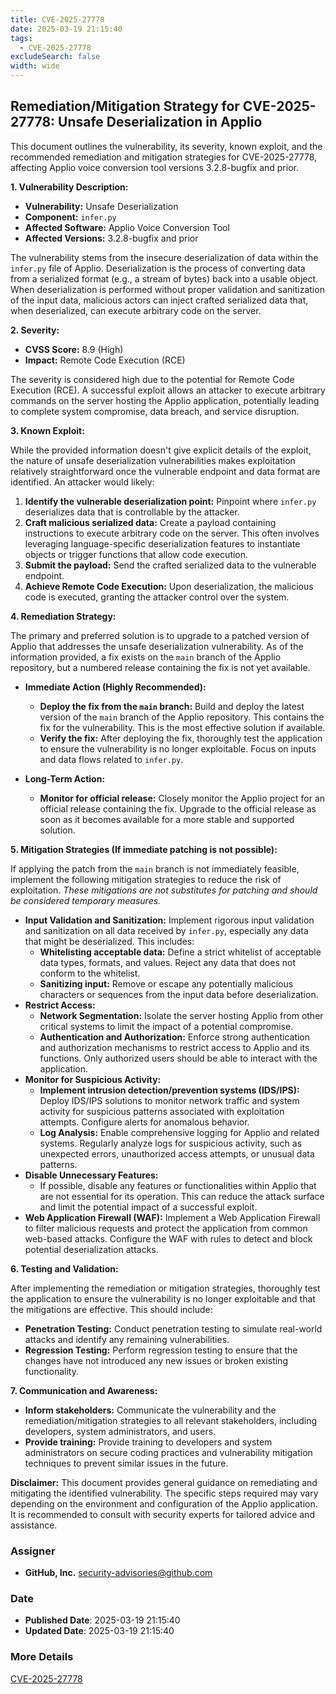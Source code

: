 ```yaml
---
title: CVE-2025-27778
date: 2025-03-19 21:15:40
tags:
  - CVE-2025-27778
excludeSearch: false
width: wide
---
```


## Remediation/Mitigation Strategy for CVE-2025-27778: Unsafe Deserialization in Applio

This document outlines the vulnerability, its severity, known exploit, and the recommended remediation and mitigation strategies for CVE-2025-27778, affecting Applio voice conversion tool versions 3.2.8-bugfix and prior.

**1. Vulnerability Description:**

*   **Vulnerability:** Unsafe Deserialization
*   **Component:** `infer.py`
*   **Affected Software:** Applio Voice Conversion Tool
*   **Affected Versions:** 3.2.8-bugfix and prior

The vulnerability stems from the insecure deserialization of data within the `infer.py` file of Applio.  Deserialization is the process of converting data from a serialized format (e.g., a stream of bytes) back into a usable object.  When deserialization is performed without proper validation and sanitization of the input data, malicious actors can inject crafted serialized data that, when deserialized, can execute arbitrary code on the server.

**2. Severity:**

*   **CVSS Score:** 8.9 (High)
*   **Impact:**  Remote Code Execution (RCE)

The severity is considered high due to the potential for Remote Code Execution (RCE).  A successful exploit allows an attacker to execute arbitrary commands on the server hosting the Applio application, potentially leading to complete system compromise, data breach, and service disruption.

**3. Known Exploit:**

While the provided information doesn't give explicit details of the exploit, the nature of unsafe deserialization vulnerabilities makes exploitation relatively straightforward once the vulnerable endpoint and data format are identified.  An attacker would likely:

1.  **Identify the vulnerable deserialization point:**  Pinpoint where `infer.py` deserializes data that is controllable by the attacker.
2.  **Craft malicious serialized data:**  Create a payload containing instructions to execute arbitrary code on the server. This often involves leveraging language-specific deserialization features to instantiate objects or trigger functions that allow code execution.
3.  **Submit the payload:**  Send the crafted serialized data to the vulnerable endpoint.
4.  **Achieve Remote Code Execution:**  Upon deserialization, the malicious code is executed, granting the attacker control over the system.

**4. Remediation Strategy:**

The primary and preferred solution is to upgrade to a patched version of Applio that addresses the unsafe deserialization vulnerability.  As of the information provided, a fix exists on the `main` branch of the Applio repository, but a numbered release containing the fix is not yet available.

*   **Immediate Action (Highly Recommended):**
    *   **Deploy the fix from the `main` branch:** Build and deploy the latest version of the `main` branch of the Applio repository.  This contains the fix for the vulnerability.  This is the most effective solution if available.
    *   **Verify the fix:** After deploying the fix, thoroughly test the application to ensure the vulnerability is no longer exploitable.  Focus on inputs and data flows related to `infer.py`.

*   **Long-Term Action:**
    *   **Monitor for official release:** Closely monitor the Applio project for an official release containing the fix.  Upgrade to the official release as soon as it becomes available for a more stable and supported solution.

**5. Mitigation Strategies (If immediate patching is not possible):**

If applying the patch from the `main` branch is not immediately feasible, implement the following mitigation strategies to reduce the risk of exploitation.  *These mitigations are not substitutes for patching and should be considered temporary measures.*

*   **Input Validation and Sanitization:** Implement rigorous input validation and sanitization on all data received by `infer.py`, especially any data that might be deserialized.  This includes:
    *   **Whitelisting acceptable data:** Define a strict whitelist of acceptable data types, formats, and values.  Reject any data that does not conform to the whitelist.
    *   **Sanitizing input:** Remove or escape any potentially malicious characters or sequences from the input data before deserialization.
*   **Restrict Access:**
    *   **Network Segmentation:**  Isolate the server hosting Applio from other critical systems to limit the impact of a potential compromise.
    *   **Authentication and Authorization:**  Enforce strong authentication and authorization mechanisms to restrict access to Applio and its functions. Only authorized users should be able to interact with the application.
*   **Monitor for Suspicious Activity:**
    *   **Implement intrusion detection/prevention systems (IDS/IPS):**  Deploy IDS/IPS solutions to monitor network traffic and system activity for suspicious patterns associated with exploitation attempts.  Configure alerts for anomalous behavior.
    *   **Log Analysis:**  Enable comprehensive logging for Applio and related systems.  Regularly analyze logs for suspicious activity, such as unexpected errors, unauthorized access attempts, or unusual data patterns.
*   **Disable Unnecessary Features:**
    *   If possible, disable any features or functionalities within Applio that are not essential for its operation. This can reduce the attack surface and limit the potential impact of a successful exploit.
*   **Web Application Firewall (WAF):** Implement a Web Application Firewall to filter malicious requests and protect the application from common web-based attacks. Configure the WAF with rules to detect and block potential deserialization attacks.

**6. Testing and Validation:**

After implementing the remediation or mitigation strategies, thoroughly test the application to ensure the vulnerability is no longer exploitable and that the mitigations are effective.  This should include:

*   **Penetration Testing:** Conduct penetration testing to simulate real-world attacks and identify any remaining vulnerabilities.
*   **Regression Testing:** Perform regression testing to ensure that the changes have not introduced any new issues or broken existing functionality.

**7. Communication and Awareness:**

*   **Inform stakeholders:**  Communicate the vulnerability and the remediation/mitigation strategies to all relevant stakeholders, including developers, system administrators, and users.
*   **Provide training:**  Provide training to developers and system administrators on secure coding practices and vulnerability mitigation techniques to prevent similar issues in the future.

**Disclaimer:** This document provides general guidance on remediating and mitigating the identified vulnerability.  The specific steps required may vary depending on the environment and configuration of the Applio application.  It is recommended to consult with security experts for tailored advice and assistance.

### Assigner
- **GitHub, Inc.** <security-advisories@github.com>

### Date
- **Published Date**: 2025-03-19 21:15:40
- **Updated Date**: 2025-03-19 21:15:40

### More Details
[CVE-2025-27778](https://www.cvedetails.com/cve/CVE-2025-27778)